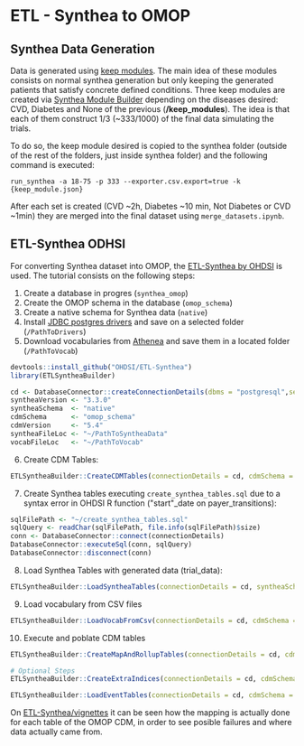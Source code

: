 # ETL - Synthea to OMOP

## Synthea Data Generation
Data is generated using [keep modules](https://mitre.github.io/fhir-for-research/modules/synthea-customizing). The main idea of these modules consists on normal synthea generation but only keeping the generated patients that satisfy concrete defined conditions. Three keep modules are created via [Synthea Module Builder](https://synthetichealth.github.io/module-builder/) depending on the diseases desired: CVD, Diabetes and None of the previous (**/keep_modules**). The idea is that each of them construct 1/3 (~333/1000) of the final data simulating the trials.

To do so, the keep module desired is copied to the synthea folder (outside of the rest of the folders, just inside synthea folder) and the following command is executed:

`run_synthea -a 18-75 -p 333 --exporter.csv.export=true -k {keep_module.json}`

After each set is created (CVD ~2h, Diabetes ~10 min, Not Diabetes or CVD ~1min) they are merged into the final dataset using `merge_datasets.ipynb`.

## ETL-Synthea ODHSI

For converting Synthea dataset into OMOP, the [ETL-Synthea by OHDSI](https://github.com/OHDSI/ETL-Synthea/tree/main) is used. The tutorial consists on the following steps:
1. Create a database in progres (`synthea_omop`)
2. Create the OMOP schema in the database (`omop_schema`)
3. Create a native schema for Synthea data (`native`)
4. Install [JDBC postgres drivers](https://jdbc.postgresql.org/download/) and save on a selected folder (`/PathToDrivers`)
5. Download vocabularies from [Athenea](https://athena.ohdsi.org/vocabulary/download-history) and save them in a located folder (`/PathToVocab`)
``` r
devtools::install_github("OHDSI/ETL-Synthea")
library(ETLSyntheaBuilder)

cd <- DatabaseConnector::createConnectionDetails(dbms = "postgresql",server = "localhost/synthea_omop", user = "postgres", password = "postgres", port = 5432, pathToDriver = "~/PathToDrivers")
syntheaVersion <- "3.3.0"
syntheaSchema  <- "native"
cdmSchema      <- "omop_schema"
cdmVersion     <- "5.4"
syntheaFileLoc <- "~/PathToSyntheaData"
vocabFileLoc   <- "~/PathToVocab"
```
6. Create CDM Tables:
``` r
ETLSyntheaBuilder::CreateCDMTables(connectionDetails = cd, cdmSchema = cdmSchema, cdmVersion = cdmVersion)
```
7. Create Synthea tables executing `create_synthea_tables.sql` due to a syntax error in OHDSI R function ("start"_date on payer_transitions):
``` r
sqlFilePath <- "~/create_synthea_tables.sql"
sqlQuery <- readChar(sqlFilePath, file.info(sqlFilePath)$size)
conn <- DatabaseConnector::connect(connectionDetails)
DatabaseConnector::executeSql(conn, sqlQuery)
DatabaseConnector::disconnect(conn)
```
8. Load Synthea Tables with generated data (trial_data):
``` r
ETLSyntheaBuilder::LoadSyntheaTables(connectionDetails = cd, syntheaSchema = syntheaSchema, syntheaFileLoc = syntheaFileLoc)
```
9. Load vocabulary from CSV files
``` r
ETLSyntheaBuilder::LoadVocabFromCsv(connectionDetails = cd, cdmSchema = cdmSchema, vocabFileLoc = vocabFileLoc)
```
10. Execute and poblate CDM tables
``` r
ETLSyntheaBuilder::CreateMapAndRollupTables(connectionDetails = cd, cdmSchema = cdmSchema, syntheaSchema = syntheaSchema, cdmVersion = cdmVersion, syntheaVersion = syntheaVersion)

# Optional Steps
ETLSyntheaBuilder::CreateExtraIndices(connectionDetails = cd, cdmSchema = cdmSchema, syntheaSchema = syntheaSchema, syntheaVersion = syntheaVersion)

ETLSyntheaBuilder::LoadEventTables(connectionDetails = cd, cdmSchema = cdmSchema, syntheaSchema = syntheaSchema, cdmVersion = cdmVersion, syntheaVersion = syntheaVersion)
```

On [ETL-Synthea/vignettes](https://github.com/OHDSI/ETL-Synthea/tree/main/vignettes) it can be seen how the mapping is actually done for each table of the OMOP CDM, in order to see posible failures and where data actually came from.